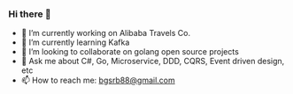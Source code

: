 ### Hi there 👋

- 🔭 I’m currently working on Alibaba Travels Co.
- 🌱 I’m currently learning Kafka
- 👯 I’m looking to collaborate on golang open source projects 
- 💬 Ask me about C#, Go, Microservice, DDD, CQRS,
 Event driven design, etc
- 📫 How to reach me: bgsrb88@gmail.com
